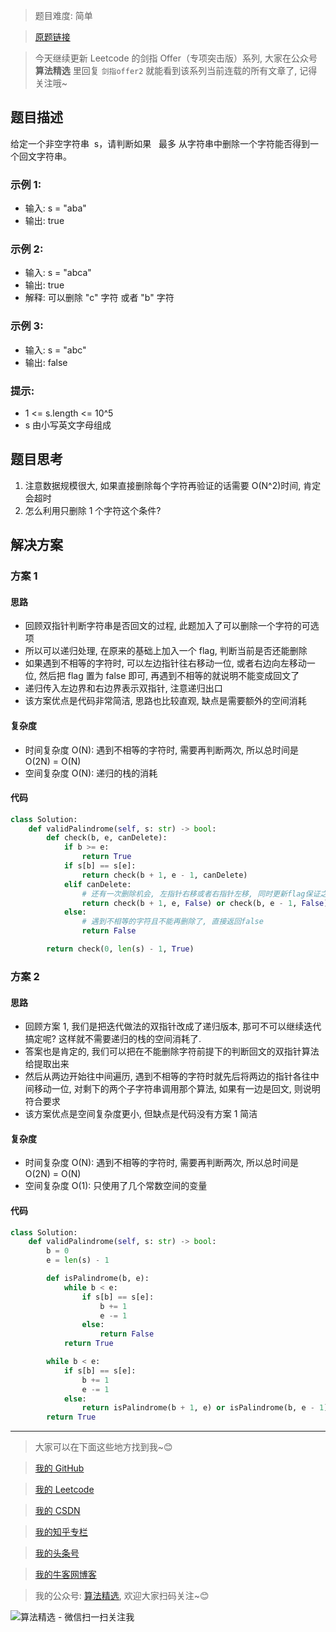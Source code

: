 > 题目难度: 简单

> [原题链接](https://leetcode.cn/problems/RQku0D)

> 今天继续更新 Leetcode 的剑指 Offer（专项突击版）系列, 大家在公众号 **算法精选** 里回复 `剑指offer2` 就能看到该系列当前连载的所有文章了, 记得关注哦~

## 题目描述

给定一个非空字符串  s，请判断如果   最多 从字符串中删除一个字符能否得到一个回文字符串。

### 示例 1:

- 输入: s = "aba"
- 输出: true

### 示例 2:

- 输入: s = "abca"
- 输出: true
- 解释: 可以删除 "c" 字符 或者 "b" 字符

### 示例 3:

- 输入: s = "abc"
- 输出: false

### 提示:

- 1 <= s.length <= 10^5
- s 由小写英文字母组成

## 题目思考

1. 注意数据规模很大, 如果直接删除每个字符再验证的话需要 O(N^2)时间, 肯定会超时
2. 怎么利用只删除 1 个字符这个条件?

## 解决方案

### 方案 1

#### 思路

- 回顾双指针判断字符串是否回文的过程, 此题加入了可以删除一个字符的可选项
- 所以可以递归处理, 在原来的基础上加入一个 flag, 判断当前是否还能删除
- 如果遇到不相等的字符时, 可以左边指针往右移动一位, 或者右边向左移动一位, 然后把 flag 置为 false 即可, 再遇到不相等的就说明不能变成回文了
- 递归传入左边界和右边界表示双指针, 注意递归出口
- 该方案优点是代码非常简洁, 思路也比较直观, 缺点是需要额外的空间消耗

#### 复杂度

- 时间复杂度 O(N): 遇到不相等的字符时, 需要再判断两次, 所以总时间是 O(2N) = O(N)
- 空间复杂度 O(N): 递归的栈的消耗

#### 代码

```python
class Solution:
    def validPalindrome(self, s: str) -> bool:
        def check(b, e, canDelete):
            if b >= e:
                return True
            if s[b] == s[e]:
                return check(b + 1, e - 1, canDelete)
            elif canDelete:
                # 还有一次删除机会, 左指针右移或者右指针左移, 同时更新flag保证之后的判断不能再删除字符了
                return check(b + 1, e, False) or check(b, e - 1, False)
            else:
                # 遇到不相等的字符且不能再删除了, 直接返回false
                return False

        return check(0, len(s) - 1, True)
```

### 方案 2

#### 思路

- 回顾方案 1, 我们是把迭代做法的双指针改成了递归版本, 那可不可以继续迭代搞定呢? 这样就不需要递归的栈的空间消耗了.
- 答案也是肯定的, 我们可以把在不能删除字符前提下的判断回文的双指针算法给提取出来
- 然后从两边开始往中间遍历, 遇到不相等的字符时就先后将两边的指针各往中间移动一位, 对剩下的两个子字符串调用那个算法, 如果有一边是回文, 则说明符合要求
- 该方案优点是空间复杂度更小, 但缺点是代码没有方案 1 简洁

#### 复杂度

- 时间复杂度 O(N): 遇到不相等的字符时, 需要再判断两次, 所以总时间是 O(2N) = O(N)
- 空间复杂度 O(1): 只使用了几个常数空间的变量

#### 代码

```python
class Solution:
    def validPalindrome(self, s: str) -> bool:
        b = 0
        e = len(s) - 1

        def isPalindrome(b, e):
            while b < e:
                if s[b] == s[e]:
                    b += 1
                    e -= 1
                else:
                    return False
            return True

        while b < e:
            if s[b] == s[e]:
                b += 1
                e -= 1
            else:
                return isPalindrome(b + 1, e) or isPalindrome(b, e - 1)
        return True
```

---

> 大家可以在下面这些地方找到我~😊

> [我的 GitHub](https://github.com/zjulyx)

> [我的 Leetcode](https://leetcode-cn.com/u/suibianfahui/)

> [我的 CSDN](https://me.csdn.net/zjulyx1993)

> [我的知乎专栏](https://zhuanlan.zhihu.com/c_1242508721932464128)

> [我的头条号](https://www.toutiao.com/c/user/1090304683804520/#mid=1671643017345028)

> [我的牛客网博客](https://blog.nowcoder.net/zjulyx)

> 我的公众号: [算法精选](https://mp.weixin.qq.com/s?__biz=MzA5MDk1MjI5MA==&mid=2247484158&idx=1&sn=90176bac32cf7af40e4074c721fd8a95&chksm=900285f3a7750ce5a068c9c9773781461819633f2fd60533732637ec9520c908371ebc218d49&scene=178&cur_album_id=1386231241346859009#rd), 欢迎大家扫码关注~😊

![算法精选 - 微信扫一扫关注我](https://pic1.zhimg.com/80/v2-7c988a7b35886df51596ef23616764ac_1440w.jpg)
